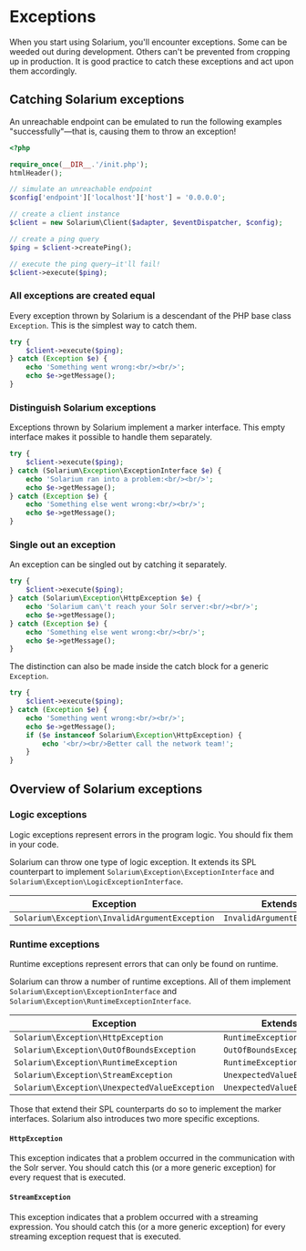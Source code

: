 Exceptions
==========

When you start using Solarium, you'll encounter exceptions. Some can be weeded out during development. Others can't be prevented from cropping up in production. It is good practice to catch these exceptions and act upon them accordingly.

Catching Solarium exceptions
----------------------------

An unreachable endpoint can be emulated to run the following examples "successfully"—that is, causing them to throw an exception!

```php
<?php

require_once(__DIR__.'/init.php');
htmlHeader();

// simulate an unreachable endpoint
$config['endpoint']['localhost']['host'] = '0.0.0.0';

// create a client instance
$client = new Solarium\Client($adapter, $eventDispatcher, $config);

// create a ping query
$ping = $client->createPing();

// execute the ping query—it'll fail!
$client->execute($ping);
```


### All exceptions are created equal

Every exception thrown by Solarium is a descendant of the PHP base class `Exception`. This is the simplest way to catch them.

```php
try {
    $client->execute($ping);
} catch (Exception $e) {
    echo 'Something went wrong:<br/><br/>';
    echo $e->getMessage();
}
```


### Distinguish Solarium exceptions

Exceptions thrown by Solarium implement a marker interface. This empty interface makes it possible to handle them separately.

```php
try {
    $client->execute($ping);
} catch (Solarium\Exception\ExceptionInterface $e) {
    echo 'Solarium ran into a problem:<br/><br/>';
    echo $e->getMessage();
} catch (Exception $e) {
    echo 'Something else went wrong:<br/><br/>';
    echo $e->getMessage();
}
```


### Single out an exception

An exception can be singled out by catching it separately.

```php
try {
    $client->execute($ping);
} catch (Solarium\Exception\HttpException $e) {
    echo 'Solarium can\'t reach your Solr server:<br/><br/>';
    echo $e->getMessage();
} catch (Exception $e) {
    echo 'Something else went wrong:<br/><br/>';
    echo $e->getMessage();
}
```

The distinction can also be made inside the catch block for a generic `Exception`.

```php
try {
    $client->execute($ping);
} catch (Exception $e) {
    echo 'Something went wrong:<br/><br/>';
    echo $e->getMessage();
    if ($e instanceof Solarium\Exception\HttpException) {
        echo '<br/><br/>Better call the network team!';
    }
}
```


Overview of Solarium exceptions
-------------------------------

### Logic exceptions

Logic exceptions represent errors in the program logic. You should fix them in your code.

Solarium can throw one type of logic exception. It extends its SPL counterpart to implement `Solarium\Exception\ExceptionInterface` and `Solarium\Exception\LogicExceptionInterface`.

| Exception                                     | Extends                    |
| --------------------------------------------- | -------------------------- |
| `Solarium\Exception\InvalidArgumentException` | `InvalidArgumentException` |


### Runtime exceptions

Runtime exceptions represent errors that can only be found on runtime.

Solarium can throw a number of runtime exceptions. All of them implement `Solarium\Exception\ExceptionInterface` and `Solarium\Exception\RuntimeExceptionInterface`.

| Exception                                     | Extends                    |
| --------------------------------------------- | -------------------------- |
| `Solarium\Exception\HttpException`            | `RuntimeException`         |
| `Solarium\Exception\OutOfBoundsException`     | `OutOfBoundsException`     |
| `Solarium\Exception\RuntimeException`         | `RuntimeException`         |
| `Solarium\Exception\StreamException`          | `UnexpectedValueException` |
| `Solarium\Exception\UnexpectedValueException` | `UnexpectedValueException` |

Those that extend their SPL counterparts do so to implement the marker interfaces. Solarium also introduces two more specific exceptions.


#### `HttpException`

This exception indicates that a problem occurred in the communication with the Solr server. You should catch this (or a more generic exception) for every request that is executed.


#### `StreamException`

This exception indicates that a problem occurred with a streaming expression. You should catch this (or a more generic exception) for every streaming exception request that is executed.
